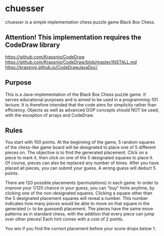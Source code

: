 # chuesser
chuesser is a simple implementation chess puzzle game Black Box Chess.

## Attention! This implementation requires the CodeDraw library
https://github.com/Krassnig/CodeDraw
https://github.com/Krassnig/CodeDraw/blob/master/INSTALL.md
https://krassnig.github.io/CodeDrawJavaDoc/

## Purpose
This is a Java-implementation of the Black Box Chess puzzle game.
It serves educational purposes and is aimed to be used in a programming-101 lecture.
It is therefore intended that the code aims for simplicity rather than efficiency.
Objects as well as advanced OOP concepts should NOT be used, with the exception of arrays and CodeDraw.

## Rules
You start with 100 points.
At the beginning of the game, 5 random squares of the chess-like game board will be designated to place one of 5 different pieces on.
The objective is to find the generated placement.
Click on a piece to mark it, then click on one of the 5 designated squares to place it.
Of course, pieces can also be replaced any number of times.
After you have placed all pieces, you can submit your guess.
A wrong guess will deduct 5 points.

There are 120 possible placements (permutations) in each game.
In order to improve your 1/120 chance in your guess, you can "buy" hints anytime, by clicking one of the non-designated squares.
Clicking a square other than the 5 designated placement squares will reveal a number.
This number indicates how many pieces would be able to move on that square in the generated (= to be guessed) placement.
The pieces have the same move patterns as in standard chess, with the addition that every piece can jump over other pieces! 
Each hint comes with a cost of 2 points.

You win if you find the correct placement before your score drops below 1.